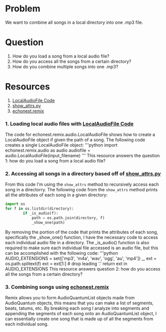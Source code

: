 # Problem
We want to combine all songs in a local directory into one .mp3 file.

# Question
1. How do you load a song from a local audio file?
2. How do you access all the songs from a certain directory?
3. How do you combine multiple songs into one .mp3?

# Resources
1. [LocalAudioFile Code]
2. [show_attrs.py]
3. [echonest.remix]

### 1. Loading local audio files with [LocalAudioFile Code]
The code for echonest.remix.audio.LocalAudioFile shows how to create a LocalAudioFile object if given the path of a song. The following code creates a single LocalAudioFile object:
'''python
import echonest.remix.audio as audio
audiofile = audio.LocalAudioFile(input_filename)
'''
This resource answers the question 1: how do you load a song from a local audio file?

### 2. Accessing all songs in a directory based off of [show_attrs.py]
From this code I'm using the `show_attrs` method to recursively access each song in a directorry. The following code from the `show_attrs` method prints all the attributes of each song in a given directory: 
```python
import os
for f in os.listdir(directory):
        if _is_audio(f):
            path = os.path.join(directory, f)
            _show_one(path)
```
By removing the portion of the code that prints the attributes of each song, specifically the _show_one() function, I have the necessary code to access each individual audio file in a directory. The _is_audio() function is also required to make sure each individual file accessed is an audio file, but this can be accomplished with the following code:
'''python
AUDIO_EXTENSIONS = set(['mp3', 'm4a', 'wav', 'ogg', 'au', 'mp4'])
_, ext = os.path.splitext(f)
    ext = ext[1:] # drop leading '.'
    return ext in AUDIO_EXTENSIONS
This resource answers question 2: how do you access all the songs from a certain directory?

### 3. Combining songs using [echonest.remix]
Remix allows you to form AudioQuantumList objects made from AudioQuantum objects, this means that you can make a list of segments, beats, tatums, etc. By breaking each song I analyze into segments and appending the segments of each song onto an AudioQuantumList object, I can essentially create one song that is made up of all the segments from each individual song. 

[LocalAudioFile Code]: http://echonest.github.io/remix/apidocs/echonest.remix.audio.LocalAudioFile-class.html
[show_attrs.py]: https://github.com/echonest/pyechonest/blob/master/examples/show_attrs.py
[echonest.remix]: http://echonest.github.io/remix/tutorial.html
